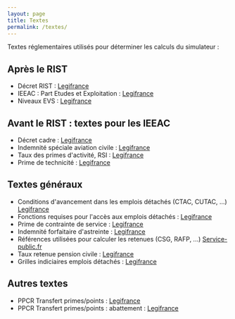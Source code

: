 ```yaml
---
layout: page
title: Textes
permalink: /textes/
---
```


Textes réglementaires utilisés pour déterminer les calculs du simulateur :

## Après le RIST
* Décret RIST : [Legifrance](https://www.legifrance.gouv.fr/eli/decret/2016/12/26/DEVA1631849D/jo/texte)
* IEEAC : Part Etudes et Exploitation : [Legifrance](https://www.legifrance.gouv.fr/affichTexte.do?cidTexte=JORFTEXT000034517492&dateTexte=20170727)
* Niveaux EVS : [Legifrance](https://www.legifrance.gouv.fr/loda/id/JORFTEXT000034517413/2022-03-15/)

## Avant le RIST : textes pour les IEEAC
* Décret cadre : [Legifrance](https://www.legifrance.gouv.fr/affichTexte.do?cidTexte=JORFTEXT000022673110)
* Indemnité spéciale aviation civile : [Legifrance](https://www.legifrance.gouv.fr/affichTexte.do?cidTexte=JORFTEXT000022673357&dateTexte=20160710)
* Taux des primes d'activité, RSI : [Legifrance](https://www.legifrance.gouv.fr/affichTexte.do?cidTexte=JORFTEXT000022673336&fastPos=2&fastReqId=1028605527&categorieLien=cid&oldAction=rechTexte)
* Prime de technicité : [Legifrance](https://www.legifrance.gouv.fr/affichTexte.do?cidTexte=JORFTEXT000029467053&dateTexte=&categorieLien=id)

## Textes généraux
* Conditions d'avancement dans les emplois détachés (CTAC, CUTAC, ...) [Legifrance](https://www.legifrance.gouv.fr/affichTexte.do?cidTexte=LEGITEXT000019057771)
* Fonctions requises pour l'accès aux emplois détachés : [Legifrance](https://www.legifrance.gouv.fr/jorf/id/JORFTEXT000044593142)
* Prime de contrainte de service : [Legifrance](https://www.legifrance.gouv.fr/affichTexte.do?cidTexte=LEGITEXT000019678445)
* Indemnité forfaitaire d'astreinte : [Legifrance](https://www.legifrance.gouv.fr/affichTexte.do?cidTexte=JORFTEXT000000246795)
* Références utilisées pour calculer les retenues (CSG, RAFP, ...) [Service-public.fr](https://www.service-public.fr/particuliers/vosdroits/F468)
* Taux retenue pension civile : [Legifrance](https://www.legifrance.gouv.fr/affichTexte.do?cidTexte=JORFTEXT000023335006&dateTexte=20170724)
* Grilles indiciaires emplois détachés : [Legifrance](https://www.legifrance.gouv.fr/loda/id/LEGIARTI000037610227/)

## Autres textes
* PPCR Transfert primes/points : [Legifrance](https://www.legifrance.gouv.fr/affichTexte.do?cidTexte=JORFTEXT000034026392&categorieLien=id)
* PPCR Transfert primes/points : abattement : [Legifrance](https://www.legifrance.gouv.fr/affichTexte.do?cidTexte=JORFTEXT000032520735)
